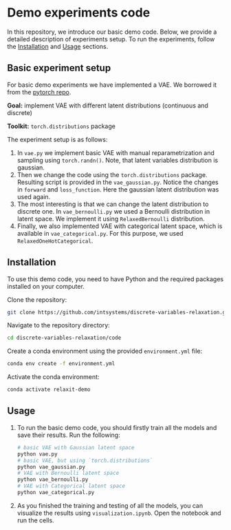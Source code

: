 # Demo experiments code

In this repository, we introduce our basic demo code. 
Below, we provide a detailed description of experiments setup.
To run the experiments, follow the [Installation](#installation) and [Usage](#usage) sections.

## Basic experiment setup

For basic demo experiments we have implemented a VAE. We borrowed it from the [pytorch repo](https://github.com/pytorch/examples/tree/main/vae). 

**Goal:** implement VAE with different latent distributions (continuous and discrete)

**Toolkit:** `torch.distributions` package

The experiment setup is as follows:
1. In `vae.py` we implement basic VAE with manual reparametrization and sampling using `torch.randn()`. Note, that latent variables distribution is gaussian.
2. Then we change the code using the `torch.distributions` package. Resulting script is provided in the `vae_gaussian.py`. Notice the changes in `forward` and `loss_function`. Here the gaussian latent distribution was used again.
3. The most interesting is that we can change the latent distribution to discrete one. In `vae_bernoulli.py` we used a Bernoulli distribution in latent space. We implement it using `RelaxedBernoulli` distribution.
4. Finally, we also implemented VAE with categorical latent space, which is available in `vae_categorical.py`. For this purpose, we used `RelaxedOneHotCategorical`.

## Installation <a name="installation"></a>

To use this demo code, you need to have Python and the required packages installed on your computer.

Clone the repository:
```bash
git clone https://github.com/intsystems/discrete-variables-relaxation.git
```

Navigate to the repository directory:
```bash
cd discrete-variables-relaxation/code
```

Create a conda environment using the provided `environment.yml` file:
```bash
conda env create -f environment.yml
```

Activate the conda environment:
```bash
conda activate relaxit-demo
```

## Usage <a name="usage"></a>

1. To run the basic demo code, you should firstly train all the models and save their results. Run the following:
    ```bash
    # basic VAE with Gaussian latent space
    python vae.py
    # basic VAE, but using `torch.distributions`
    python vae_gaussian.py
    # VAE with Bernoulli latent space
    python vae_bernoulli.py
    # VAE with Categorical latent space
    python vae_categorical.py
    ```
2. As you finished the training and testing of all the models, you can visualize the results using `visualization.ipynb`. Open the notebook and run the cells.